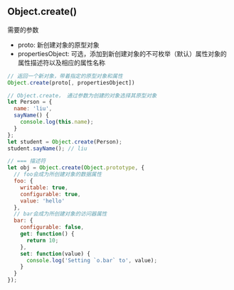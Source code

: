 
## Object.create()

需要的参数
* proto: 新创建对象的原型对象
* propertiesObject: 可选，添加到新创建对象的不可枚举（默认）属性对象的属性描述符以及相应的属性名称

```js
// 返回一个新对象，带着指定的原型对象和属性
Object.create(proto[, propertiesObject])

// Object.create， 通过参数为创建的对象选择其原型对象
let Person = {
  name: 'liu',
  sayName() {
    console.log(this.name);
  }
};
let student = Object.create(Person);
student.sayName(); // liu

// === 描述符
let obj = Object.create(Object.prototype, {
  // foo会成为所创建对象的数据属性
  foo: {
    writable: true,
    configurable: true,
    value: 'hello'
  },
  // bar会成为所创建对象的访问器属性
  bar: {
    configurable: false,
    get: function() {
      return 10;
    },
    set: function(value) {
      console.log('Setting `o.bar` to', value);
    }
  }
});

```

## 